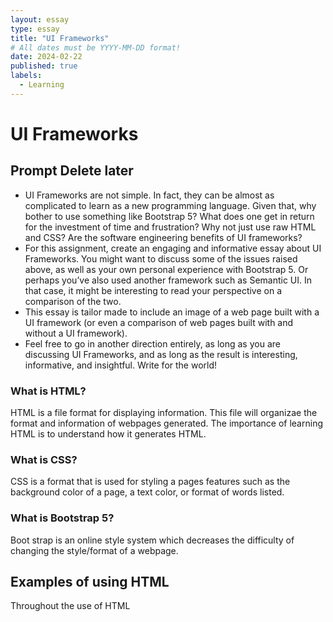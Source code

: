 ```yaml
---
layout: essay
type: essay
title: "UI Frameworks"
# All dates must be YYYY-MM-DD format!
date: 2024-02-22
published: true
labels:
  - Learning
---
```


# UI Frameworks

## Prompt Delete later
<ul>
<li>UI Frameworks are not simple. In fact, they can be almost as complicated to learn as a new programming language. Given that, why bother to use something like Bootstrap 5? What does one get in return for the investment of time and frustration? Why not just use raw HTML and CSS? Are the software engineering benefits of UI frameworks?</li>

<li>For this assignment, create an engaging and informative essay about UI Frameworks. You might want to discuss some of the issues raised above, as well as your own personal experience with Bootstrap 5. Or perhaps you’ve also used another framework such as Semantic UI. In that case, it might be interesting to read your perspective on a comparison of the two.</li>

<li>This essay is tailor made to include an image of a web page built with a UI framework (or even a comparison of web pages built with and without a UI framework).</li>

<li>Feel free to go in another direction entirely, as long as you are discussing UI Frameworks, and as long as the result is interesting, informative, and insightful. Write for the world!</li>
</ul>

### What is HTML?
<p>
HTML is a file format for displaying information. This file will organizae the format and information of webpages generated. The importance of learning HTML is to understand how it generates HTML.
</p>

### What is CSS?
<p>
CSS is a format that is used for styling a pages features such as the background color of a page, a text color, or format of words listed.
</p>

### What is Bootstrap 5?
<p>
Boot strap is an online style system which decreases the difficulty of changing the style/format of a webpage.</p>

## Examples of using HTML
Throughout the use of HTML